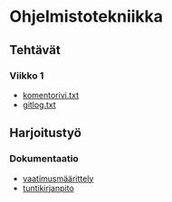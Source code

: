 # Ohjelmistotekniikka
## Tehtävät
### Viikko 1

* [komentorivi.txt](https://github.com/emmakamutta/ot-harjoitustyo/blob/master/laskarit/viikko1/komentorivi.txt) 
* [gitlog.txt](https://github.com/emmakamutta/ot-harjoitustyo/blob/master/laskarit/viikko1/gitlog.txt)

## Harjoitustyö
### Dokumentaatio

* [vaatimusmäärittely](https://github.com/emmakamutta/ot-harjoitustyo/blob/master/dokumentaatio/vaatimusmaarittely.md)
* [tuntikirjanpito](https://github.com/emmakamutta/ot-harjoitustyo/blob/master/dokumentaatio/tuntikirjanpito.md)
